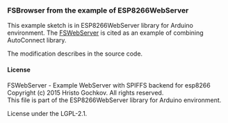 ### FSBrowser from the example of ESP8266WebServer

This example sketch is in ESP8266WebServer library for Arduino environment. The [FSWebServer](https://github.com/esp8266/Arduino/tree/master/libraries/ESP8266WebServer/examples/FSBrowser) is cited as an example of combining AutoConnect library.

The modification describes in the source code.

#### License

FSWebServer - Example WebServer with SPIFFS backend for esp8266  
Copyright (c) 2015 Hristo Gochkov. All rights reserved.  
This file is part of the ESP8266WebServer library for Arduino environment.

License under the LGPL-2.1.
